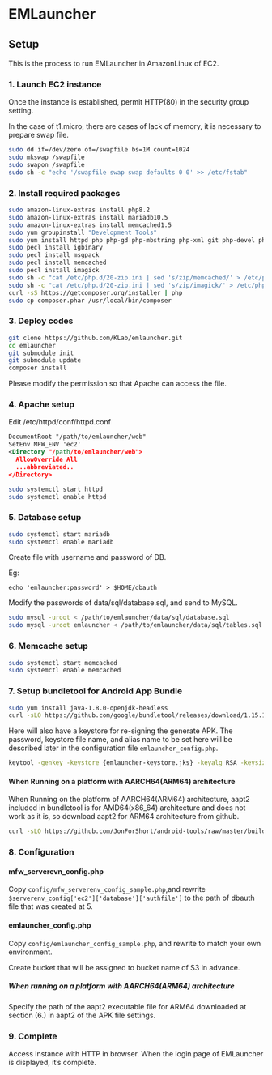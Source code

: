 EMLauncher
==========

## Setup

This is the process to run EMLauncher in AmazonLinux of EC2.

### 1. Launch EC2 instance

Once the instance is established, permit HTTP(80) in the security group setting.

In the case of t1.micro, there are cases of lack of memory, it is necessary to prepare swap file.
```BASH
sudo dd if=/dev/zero of=/swapfile bs=1M count=1024
sudo mkswap /swapfile
sudo swapon /swapfile
sudo sh -c "echo '/swapfile swap swap defaults 0 0' >> /etc/fstab"
```

### 2. Install required packages

```BASH
sudo amazon-linux-extras install php8.2
sudo amazon-linux-extras install mariadb10.5
sudo amazon-linux-extras install memcached1.5
sudo yum groupinstall "Development Tools"
sudo yum install httpd php php-gd php-mbstring php-xml git php-devel php-pear zlib-devel libmemcached.x86_64 libmemcached-devel.x86_64 ImageMagick.x86_64 ImageMagick-devel.x86_64 libzip-devel.x86_64
sudo pecl install igbinary
sudo pecl install msgpack
sudo pecl install memcached
sudo pecl install imagick
sudo sh -c "cat /etc/php.d/20-zip.ini | sed 's/zip/memcached/' > /etc/php.d/30-memcached.ini"
sudo sh -c "cat /etc/php.d/20-zip.ini | sed 's/zip/imagick/' > /etc/php.d/30-imagick.ini"
curl -sS https://getcomposer.org/installer | php
sudo cp composer.phar /usr/local/bin/composer
```

### 3. Deploy codes

```BASH
git clone https://github.com/KLab/emlauncher.git
cd emlauncher
git submodule init
git submodule update
composer install
```
Please modify the permission so that Apache can access the file.

### 4. Apache setup

Edit /etc/httpd/conf/httpd.conf
```XML
DocumentRoot "/path/to/emlauncher/web"
SetEnv MFW_ENV 'ec2'
<Directory "/path/to/emlauncher/web">
  AllowOverride All
  ...abbreviated..
</Directory>
```

```BASH
sudo systemctl start httpd
sudo systemctl enable httpd
```


### 5. Database setup

```BASH
sudo systemctl start mariadb
sudo systemctl enable mariadb
```

Create file with username and password of DB.

Eg:
```
echo 'emlauncher:password' > $HOME/dbauth
```

Modify the passwords of data/sql/database.sql, and send to MySQL.
```BASH
sudo mysql -uroot < /path/to/emlauncher/data/sql/database.sql
sudo mysql -uroot emlauncher < /path/to/emlauncher/data/sql/tables.sql
```

### 6. Memcache setup

```BASH
sudo systemctl start memcached
sudo systemctl enable memcached
```

### 7. Setup bundletool for Android App Bundle

```BASH
sudo yum install java-1.8.0-openjdk-headless
curl -sLO https://github.com/google/bundletool/releases/download/1.15.1/bundletool-all-1.15.1.jar
```

Here will also have a keystore for re-signing the generate APK.
The password, keystore file name, and alias name to be set here will be described later in the configuration file `emlauncher_config.php`.
```BASH
keytool -genkey -keystore {emlauncher-keystore.jks} -keyalg RSA -keysize 2048 -validity 10000 -alias {key-alias}
```

#### When Running on a platform with AARCH64(ARM64) architecture
When Running on the platform of AARCH64(ARM64) architecture, aapt2 included in bundletool is for AMD64(x86_64) architecture and does not work as it is,
so download aapt2 for ARM64 architecture from github.
```BASH
curl -sLO https://github.com/JonForShort/android-tools/raw/master/build/android-9.0.0_r33/aapt2/arm64-v8a/bin/aapt2
```

### 8. Configuration

#### mfw_serverevn_config.php
Copy ``config/mfw_serverenv_config_sample.php``,and rewrite
``$serverenv_config['ec2']['database']['authfile']`` to the path of dbauth file that was created at 5.

#### emlauncher_config.php
Copy ``config/emlauncher_config_sample.php``, and rewrite to match your own environment.

Create bucket that will be assigned to bucket name of S3 in advance.

##### When running on a platform with AARCH64(ARM64) architecture
Specify the path of the aapt2 executable file for ARM64 downloaded at section (6.) in aapt2 of the APK file settings.

### 9. Complete

Access instance with HTTP in browser.
When the login page of EMLauncher is displayed, it’s complete.
